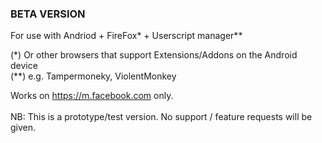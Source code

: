 ### BETA VERSION ###

For use with Andriod + FireFox* + Userscript manager**

(*) Or other browsers that support Extensions/Addons on the Android device<br>
(**) e.g. Tampermoneky, ViolentMonkey

Works on https://m.facebook.com only.
<br>
<br>
NB: This is a prototype/test version. No support / feature requests will be given.
